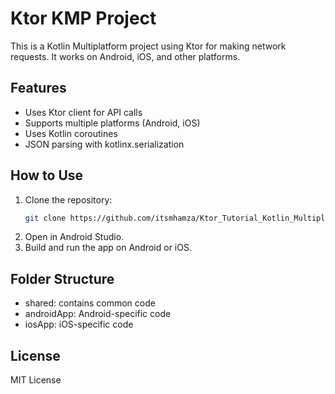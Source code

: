 # Ktor KMP Project

This is a Kotlin Multiplatform project using Ktor for making network requests. It works on Android, iOS, and other platforms.

## Features

- Uses Ktor client for API calls
- Supports multiple platforms (Android, iOS)
- Uses Kotlin coroutines
- JSON parsing with kotlinx.serialization

## How to Use

1. Clone the repository:
   ```bash
   git clone https://github.com/itsmhamza/Ktor_Tutorial_Kotlin_Multiplatfoam.git
2. Open in Android Studio.
3. Build and run the app on Android or iOS.

## Folder Structure

- shared: contains common code
- androidApp: Android-specific code
- iosApp: iOS-specific code

## License

MIT License
